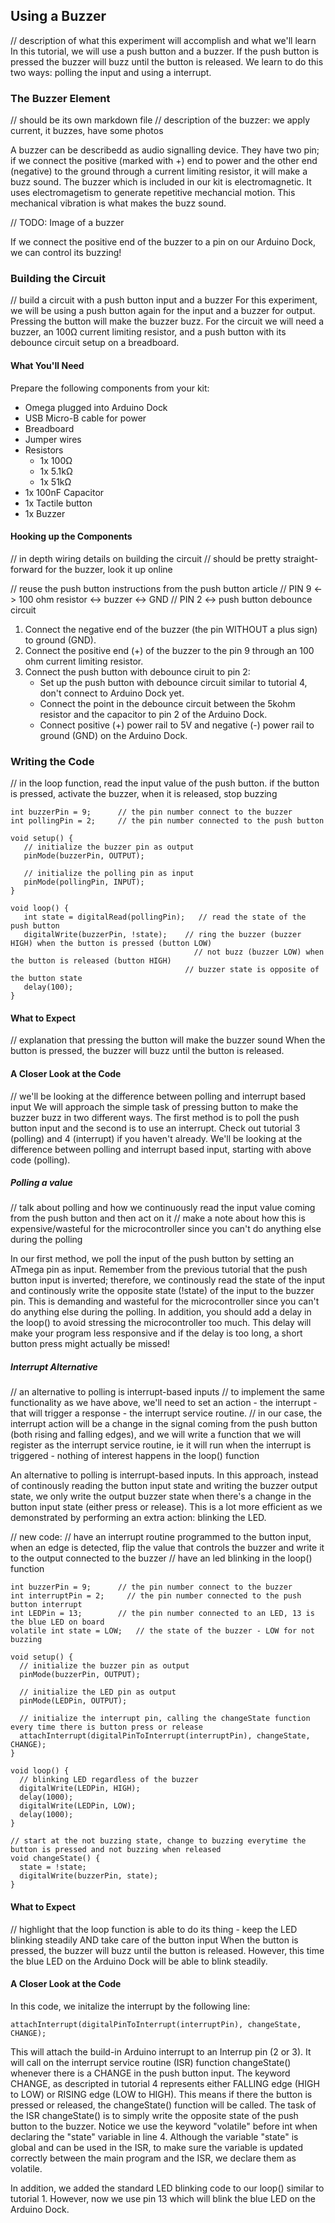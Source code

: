 ## Using a Buzzer

// description of what this experiment will accomplish and what we'll learn
In this tutorial, we will use a push button and a buzzer. If the push button is pressed the buzzer will buzz until the button is released. We learn to do this two ways: polling the input and using a interrupt.

### The Buzzer Element
// should be its own markdown file
// description of the buzzer: we apply current, it buzzes, have some photos

A buzzer can be describedd as audio signalling device. They have two pin; if we connect the positive (marked with +) end to power and the other end (negative) to the ground through a current limiting resistor, it will make a buzz sound. The buzzer which is included in our kit is electromagnetic. It uses electromagetism to generate repetitive mechancial motion. This mechanical vibration is what makes the buzz sound.

// TODO: Image of a buzzer

If we connect the positive end of the buzzer to a pin on our Arduino Dock, we can control its buzzing!

### Building the Circuit

// build a circuit with a push button input and a buzzer
For this experiment, we will be using a push button again for the input and a buzzer for output. Pressing the button will make the buzzer buzz. For the circuit we will need a buzzer, an 100Ω current limiting resistor, and a push button with its debounce circuit setup on a breadboard.

#### What You'll Need

Prepare the following components from your kit:

* Omega plugged into Arduino Dock
* USB Micro-B cable for power
* Breadboard
* Jumper wires
* Resistors
    * 1x 100Ω
    * 1x 5.1kΩ
    * 1x 51kΩ
* 1x 100nF Capacitor
* 1x Tactile button
* 1x Buzzer

#### Hooking up the Components

// in depth wiring details on building the circuit
// should be pretty straight-forward for the buzzer, look it up online

// reuse the push button instructions from the push button article
// PIN 9 <-> 100 ohm resistor <-> buzzer <-> GND
// PIN 2 <-> push button debounce circuit

1. Connect the negative end of the buzzer (the pin WITHOUT a plus sign) to ground (GND).
1. Connect the positive end (+) of the buzzer to the pin 9 through an 100 ohm current limiting resistor.
1. Connect the push button with debounce ciruit to pin 2: 
    * Set up the push button with debounce circuit similar to tutorial 4, don't connect to Arduino Dock yet. 
    * Connect the point in the debounce circuit between the 5kohm resistor and the capacitor to pin 2 of the Arduino Dock.
    * Connect positive (+) power rail to 5V and negative (-) power rail to ground (GND) on the Arduino Dock. 

### Writing the Code

// in the loop function, read the input value of the push button. if the button is pressed, activate the buzzer, when it is released, stop buzzing

``` arduino
int buzzerPin = 9;      // the pin number connect to the buzzer            
int pollingPin = 2;     // the pin number connected to the push button

void setup() {
   // initialize the buzzer pin as output
   pinMode(buzzerPin, OUTPUT);

   // initialize the polling pin as input
   pinMode(pollingPin, INPUT);
}

void loop() {
   int state = digitalRead(pollingPin);   // read the state of the push button
   digitalWrite(buzzerPin, !state);    // ring the buzzer (buzzer HIGH) when the button is pressed (button LOW) 
                                         // not buzz (buzzer LOW) when the button is released (button HIGH)
                                       // buzzer state is opposite of the button state
   delay(100); 
}
```

#### What to Expect

// explanation that pressing the button will make the buzzer sound
When the button is pressed, the buzzer will buzz until the button is released.

#### A Closer Look at the Code

// we'll be looking at the difference between polling and interrupt based input
We will approach the simple task of pressing button to make the buzzer buzz in two different ways. The first method is to poll the push button input  and the second is to use an interrupt. Check out tutorial 3 (polling) and 4 (interrupt) if you haven't already. We'll be looking at the difference between polling and interrupt based input, starting with above code (polling).

##### Polling a value

// talk about polling and how we continuously read the input value coming from the push button and then act on it
// make a note about how this is expensive/wasteful for the microcontroller since you can't do anything else during the polling

In our first method, we poll the input of the push button by setting an ATmega pin as input. Remember from the previous tutorial that the push button input is inverted; therefore, we continously read the state of the input and continously write the opposite state (!state) of the input to the buzzer pin. This is demanding and wasteful for the microcontroller since you can't do anything else during the polling. In addition, you should add a delay in the loop() to avoid stressing the microcontroller too much. This delay will make your program less responsive and if the delay is too long, a short button press might actually be missed!


##### Interrupt Alternative

// an alternative to polling is interrupt-based inputs
// to implement the same functionality as we have above, we'll need to set an action - the interrupt - that will trigger a response - the interrupt service routine.
// in our case, the interrupt action will be a change in the signal coming from the push button (both rising and falling edges), and we will write a function that we will register as the interrupt service routine, ie it will run when the interrupt is triggered - nothing of interest happens in the loop() function

An alternative to polling is interrupt-based inputs. In this approach, instead of continously reading the button input state and writing the buzzer output state, we only write the output buzzer state when there's a change in the button input state (either press or release). This is a lot more efficient as we demonstrated by performing an extra action: blinking the LED.

// new code:
// have an interrupt routine programmed to the button input, when an edge is detected, flip the value that controls the buzzer and write it to the output connected to the buzzer
// have an led blinking in the loop() function

``` arduino
int buzzerPin = 9;      // the pin number connect to the buzzer            
int interruptPin = 2;     // the pin number connected to the push button interrupt
int LEDPin = 13;        // the pin number connected to an LED, 13 is the blue LED on board
volatile int state = LOW;   // the state of the buzzer - LOW for not buzzing

void setup() {
  // initialize the buzzer pin as output
  pinMode(buzzerPin, OUTPUT);

  // initialize the LED pin as output
  pinMode(LEDPin, OUTPUT);
  
  // initialize the interrupt pin, calling the changeState function every time there is button press or release
  attachInterrupt(digitalPinToInterrupt(interruptPin), changeState, CHANGE);
}

void loop() {
  // blinking LED regardless of the buzzer
  digitalWrite(LEDPin, HIGH);   
  delay(1000);             
  digitalWrite(LEDPin, LOW);    
  delay(1000);              
}

// start at the not buzzing state, change to buzzing everytime the button is pressed and not buzzing when released
void changeState() {
  state = !state;
  digitalWrite(buzzerPin, state);
}
```

#### What to Expect

// highlight that the loop function is able to do its thing - keep the LED blinking steadily AND take care of the button input
When the button is pressed, the buzzer will buzz until the button is released. However, this time the blue LED on the Arduino Dock will be able to blink steadily.


#### A Closer Look at the Code

In this code, we initalize the interrupt by the following line:

```
attachInterrupt(digitalPinToInterrupt(interruptPin), changeState, CHANGE);
```

This will attach the build-in Arduino interrupt to an Interrup pin (2 or 3). It will call on the interrupt service routine (ISR) function changeState() whenever there is a CHANGE in the push button input. The keyword CHANGE, as descripted in tutorial 4 represents either FALLING edge (HIGH to LOW) or RISING edge (LOW to HIGH). This means if there the button is pressed or released, the changeState() function will be called. The task of the ISR changeState() is to simply write the opposite state of the push button to the buzzer. Notice we use the keyword "volatile" before int when declaring the "state" variable in line 4. Although the variable "state" is global and can be used in the ISR, to make sure the variable is updated correctly between the main program and the ISR, we declare them as volatile.

In addition, we added the standard LED blinking code to our loop() similar to tutorial 1. However, now we use pin 13 which will blink the blue LED on the Arduino Dock.
